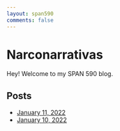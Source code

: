 ```yaml
---
layout: span590
comments: false
---
```


# Narconarrativas

Hey! Welcome to my SPAN 590 blog.


## Posts

- [January 11, 2022](20220111)
- [January 10, 2022](20220110)

